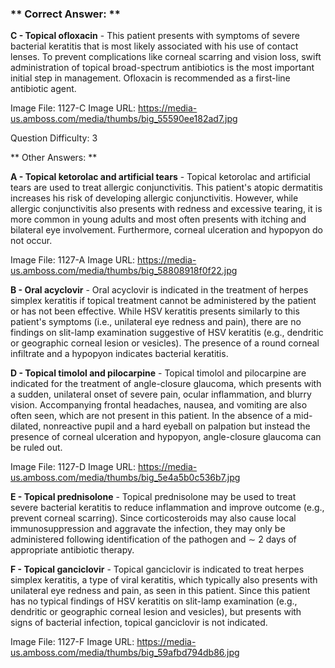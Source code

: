 ### ** Correct Answer: **

**C - Topical ofloxacin** - This patient presents with symptoms of severe bacterial keratitis that is most likely associated with his use of contact lenses. To prevent complications like corneal scarring and vision loss, swift administration of topical broad-spectrum antibiotics is the most important initial step in management. Ofloxacin is recommended as a first-line antibiotic agent.

Image File: 1127-C
Image URL: https://media-us.amboss.com/media/thumbs/big_55590ee182ad7.jpg

Question Difficulty: 3

** Other Answers: **

**A - Topical ketorolac and artificial tears** - Topical ketorolac and artificial tears are used to treat allergic conjunctivitis. This patient's atopic dermatitis increases his risk of developing allergic conjunctivitis. However, while allergic conjunctivitis also presents with redness and excessive tearing, it is more common in young adults and most often presents with itching and bilateral eye involvement. Furthermore, corneal ulceration and hypopyon do not occur.

Image File: 1127-A
Image URL: https://media-us.amboss.com/media/thumbs/big_58808918f0f22.jpg

**B - Oral acyclovir** - Oral acyclovir is indicated in the treatment of herpes simplex keratitis if topical treatment cannot be administered by the patient or has not been effective. While HSV keratitis presents similarly to this patient's symptoms (i.e., unilateral eye redness and pain), there are no findings on slit-lamp examination suggestive of HSV keratitis (e.g., dendritic or geographic corneal lesion or vesicles). The presence of a round corneal infiltrate and a hypopyon indicates bacterial keratitis.

**D - Topical timolol and pilocarpine** - Topical timolol and pilocarpine are indicated for the treatment of angle-closure glaucoma, which presents with a sudden, unilateral onset of severe pain, ocular inflammation, and blurry vision. Accompanying frontal headaches, nausea, and vomiting are also often seen, which are not present in this patient. In the absence of a mid-dilated, nonreactive pupil and a hard eyeball on palpation but instead the presence of corneal ulceration and hypopyon, angle-closure glaucoma can be ruled out.

Image File: 1127-D
Image URL: https://media-us.amboss.com/media/thumbs/big_5e4a5b0c536b7.jpg

**E - Topical prednisolone** - Topical prednisolone may be used to treat severe bacterial keratitis to reduce inflammation and improve outcome (e.g., prevent corneal scarring). Since corticosteroids may also cause local immunosuppression and aggravate the infection, they may only be administered following identification of the pathogen and ∼ 2 days of appropriate antibiotic therapy.

**F - Topical ganciclovir** - Topical ganciclovir is indicated to treat herpes simplex keratitis, a type of viral keratitis, which typically also presents with unilateral eye redness and pain, as seen in this patient. Since this patient has no typical findings of HSV keratitis on slit-lamp examination (e.g., dendritic or geographic corneal lesion and vesicles), but presents with signs of bacterial infection, topical ganciclovir is not indicated.

Image File: 1127-F
Image URL: https://media-us.amboss.com/media/thumbs/big_59afbd794db86.jpg

